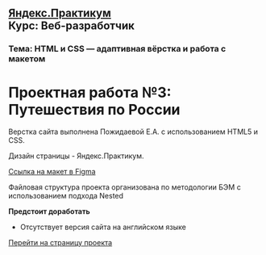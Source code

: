    
[Яндекс.Практикум](https://praktikum.yandex.ru/)   
**Курс: Веб-разработчик** 
-----

### Тема: HTML и CSS — адаптивная вёрстка и работа с макетом
 
# Проектная работа №3: Путешествия по России

Верстка сайта выполнена Пожидаевой Е.А. с использованием HTML5 и CSS.

Дизайн страницы - Яндекс.Практикум.

[Ссылка на макет в Figma](https://www.figma.com/file/OyRWEjU6wBwRe1hapzQoLx/Sprint-3%3A-Russia-%2F-desktop-%2B-mobile?node-id=28503%3A0)

Файловая структура проекта организована по методологии БЭМ с использованием подхода Nested


**Предстоит доработать**

* Отсутствует версия сайта на английском языке

[Перейти на страницу проекта](https://kateworks.github.io/russian-travel/)

